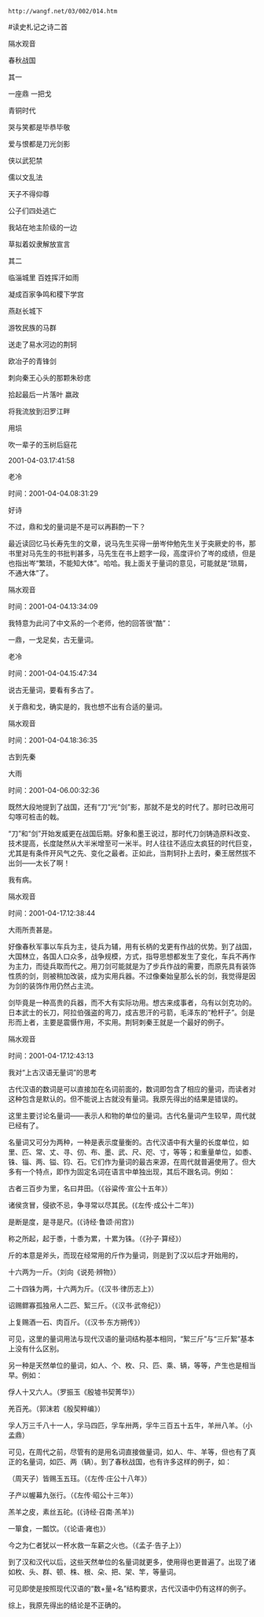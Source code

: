 `http://wangf.net/03/002/014.htm`


#读史札记之诗二首


隔水观音


春秋战国

其一

一座鼎 一把戈

青铜时代

哭与笑都是毕恭毕敬

爱与恨都是刀光剑影

侠以武犯禁

儒以文乱法

天子不得仰尊

公子们四处逃亡

我站在地主阶级的一边

草拟着奴隶解放宣言


其二

临淄城里 百姓挥汗如雨

凝成百家争鸣和稷下学宫

燕赵长城下

游牧民族的马群

送走了易水河边的荆轲

欧冶子的青锋剑

刺向秦王心头的那颗朱砂痣

拾起最后一片落叶 嬴政

将我流放到汨罗江畔

用埙

吹一辈子的玉树后庭花

2001-04-03.17:41:58 


老冷

时间：2001-04-04.08:31:29 


好诗 

不过，鼎和戈的量词是不是可以再斟酌一下？ 

最近读回忆马长寿先生的文章，说马先生买得一册岑仲勉先生关于突厥史的书，那书里对马先生的书批判甚多，马先生在书上题字一段，高度评价了岑的成绩，但是也指出岑“繁琐，不能知大体”。哈哈。我上面关于量词的意见，可能就是“琐屑，不通大体”了。

隔水观音

时间：2001-04-04.13:34:09 

我特意为此问了中文系的一个老师，他的回答很“酷”： 

一鼎，一戈足矣，古无量词。

老冷

时间：2001-04-04.15:47:34 

说古无量词，要看有多古了。 

关于鼎和戈，确实是的，我也想不出有合适的量词。

隔水观音

时间：2001-04-04.18:36:35 

古到先秦

大雨

时间：2001-04-06.00:32:36 

既然大段地提到了战国，还有“刀”光“剑”影，那就不是戈的时代了。那时已改用可勾啄可桩击的戟。 

 

“刀”和“剑”开始发威更在战国后期。好象和墨王说过，那时代刀剑铸造原料改变、技术提高，长度陡然从大半米增至可一米半。时人往往不适应太疯狂的时代巨变，尤其是有条件开风气之先、变化之最者。正如此，当荆轲扑上去时，秦王居然拔不出剑——太长了啊！ 


 我有病。

隔水观音

时间：2001-04-17.12:38:44 

大雨所责甚是。 

好像春秋军事以车兵为主，徒兵为辅，用有长柄的戈更有作战的优势。到了战国，大国林立，各国人口众多，战争规模，方式，指导思想都发生了变化，车兵不再作为主力，而徒兵取而代之。用刀剑可能就是为了步兵作战的需要，而原先具有装饰性质的剑，则被稍加改装，成为实用兵器。不过像秦始皇那么长的剑，我觉得是因为剑的装饰作用仍然占主流。 


剑毕竟是一种高贵的兵器，而不大有实际功用。想古来成事者，乌有以剑克功的。日本武士的长刀，阿拉伯强盗的弯刀，成吉思汗的弓箭，毛泽东的“枪杆子”。剑是形而上者，主要是震慑作用，不实用。荆轲刺秦王就是一个最好的例子。

隔水观音

时间：2001-04-17.12:43:13 

我对“上古汉语无量词”的思考 

古代汉语的数词是可以直接加在名词前面的，数词即包含了相应的量词，而读者对这种包含是默认的。但不能说上古就没有量词。我原先得出的结果是错误的。 

这里主要讨论名量词——表示人和物的单位的量词。古代名量词产生较早，周代就已经有了。 

名量词又可分为两种，一种是表示度量衡的。古代汉语中有大量的长度单位，如里、匹、常、丈、寻、仞、布、墨、武、尺、咫、寸，等等；和重量单位，如黍、铢、锱、两、镒、钧、石。它们作为量词的最古来源，在周代就普遍使用了。但大多有一个特点，即作为固定名词在语言中单独出现，其后不跟名词。例如： 


古者三百步为里，名曰井田。（《谷粱传·宣公十五年》） 

诸侯贪冒，侵欲不忌，争寻常以尽其民。(《左传·成公十二年》) 

是断是度，是寻是尺。(《诗经·鲁颂·闬宫》) 

称之所起，起于黍，十黍为累，十累为铢。（《孙子·算经》） 

斤的本意是斧头，而现在经常用的斤作为量词，则是到了汉以后才开始用的， 

十六两为一斤。（刘向《说苑·辨物》） 

二十四铢为两，十六两为斤。（《汉书·律历志上》） 

诏赐鳏寡孤独帛人二匹、絮三斤。（《汉书·武帝纪》） 

上复赐酒一石、肉百斤。（《汉书·东方朔传》） 

可见，这里的量词用法与现代汉语的量词结构基本相同，“絮三斤”与“三斤絮”基本上没有什么区别。 

另一种是天然单位的量词，如人、个、枚、只、匹、乘、辆，等等，产生也是相当早。例如： 

俘人十又六人。（罗振玉《殷墟书契菁华》） 

羌百羌。（郭沫若《殷契粹编》） 

孚人万三千八十一人，孚马四匹，孚车卅两，孚牛三百五十五牛，羊卅八羊。（小孟鼎） 

可见，在周代之前，尽管有的是用名词直接做量词，如人、牛、羊等，但也有了真正的名量词，如匹、两（辆）。到了春秋战国，也有许多这样的例子，如： 

（周天子）皆赐玉五珏。（《左传·庄公十八年》） 

子产以幄幕九张行。（《左传·昭公十三年》） 

羔羊之皮，素丝五砣。(《诗经·召南·羔羊》) 

一箪食，一瓢饮。（《论语·雍也》） 

今之为仁者犹以一杯水救一车薪之火也。（《孟子·告子上》） 

到了汉和汉代以后，这些天然单位的名量词就更多，使用得也更普遍了。出现了诸如枚、头、群、顿、株、根、朵、把、架、竿，等量词。 

可见即使是按照现代汉语的“数+量+名”结构要求，古代汉语中仍有这样的例子。 

综上，我原先得出的结论是不正确的。 
